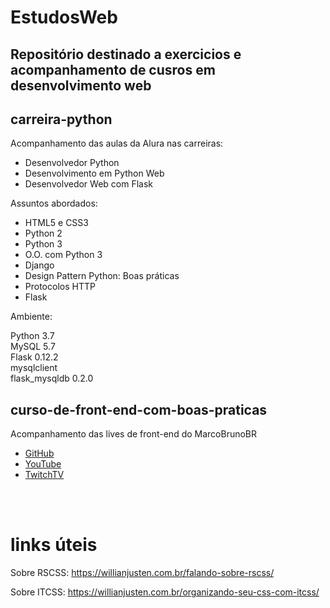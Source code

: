 # EstudosWeb

<h2>Repositório destinado a exercicios e acompanhamento de cusros em desenvolvimento web</h1>

<h2>carreira-python</h2>

<p>Acompanhamento das aulas da Alura nas carreiras:</p>

<ul>
	<li>Desenvolvedor Python</li>
	<li>Desenvolvimento em Python Web</li>
	<li>Desenvolvedor Web com Flask</li>
</ul>

<p>Assuntos abordados:</p>
<ul>
	<li>HTML5 e CSS3</li>
	<li>Python 2</li>
	<li>Python 3</li>
	<li>O.O. com Python 3</li>
	<li>Django</li>
	<li>Design Pattern Python: Boas práticas</li>
	<li>Protocolos HTTP</li>
	<li>Flask</li>
</ul>

<p>Ambiente:</p>
<p>
Python 3.7<br>
MySQL 5.7<br>
Flask 0.12.2<br>
mysqlclient<br>
flask_mysqldb 0.2.0
</p>

<h2>curso-de-front-end-com-boas-praticas</h2>
<p>Acompanhamento das lives de front-end do MarcoBrunoBR</p>
<ul>
	<li><a href="https://github.com/MarcoBrunoBR">GitHub</a></li>
	<li><a href="https://www.youtube.com/channel/UCVheRLgrk7bOAByaQ0IVolg">YouTube</a></li>
	<li><a href="https://www.twitch.tv/marcobrunobr">TwitchTV</a></li>
</ul>
<br>
<br>
<h1>links úteis</h1>
<p>Sobre RSCSS:
    <a href="https://willianjusten.com.br/falando-sobre-rscss">
    https://willianjusten.com.br/falando-sobre-rscss/<a></p>
<p>Sobre ITCSS: 
    <a href="https://willianjusten.com.br/organizando-seu-css-com-itcss/">
    https://willianjusten.com.br/organizando-seu-css-com-itcss/</a></p>
